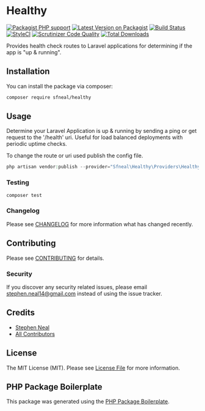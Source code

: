 # Healthy

[![Packagist PHP support](https://img.shields.io/packagist/php-v/sfneal/healthy)](https://packagist.org/packages/sfneal/healthy)
[![Latest Version on Packagist](https://img.shields.io/packagist/v/sfneal/healthy.svg?style=flat-square)](https://packagist.org/packages/sfneal/healthy)
[![Build Status](https://travis-ci.com/sfneal/healthy.svg?branch=master&style=flat-square)](https://travis-ci.com/sfneal/healthy)
[![StyleCI](https://github.styleci.io/repos/306058642/shield?branch=master)](https://github.styleci.io/repos/306058642?branch=master)
[![Scrutinizer Code Quality](https://scrutinizer-ci.com/g/sfneal/healthy/badges/quality-score.png?b=master)](https://scrutinizer-ci.com/g/sfneal/healthy/?branch=master)
[![Total Downloads](https://img.shields.io/packagist/dt/sfneal/healthy.svg?style=flat-square)](https://packagist.org/packages/sfneal/healthy)

Provides health check routes to Laravel applications for determining if the app is "up & running".

## Installation

You can install the package via composer:

```bash
composer require sfneal/healthy
```

## Usage

Determine your Laravel Application is up & running by sending a ping or get request to the '/health' uri.  Useful for load balanced deployments with periodic uptime checks.

To change the route or uri used publish the config file. 
``` php
php artisan vendor:publish --provider="Sfneal\Healthy\Providers\HealthyServiceProvider"
```

### Testing

``` bash
composer test
```

### Changelog

Please see [CHANGELOG](CHANGELOG.md) for more information what has changed recently.

## Contributing

Please see [CONTRIBUTING](CONTRIBUTING.md) for details.

### Security

If you discover any security related issues, please email stephen.neal14@gmail.com instead of using the issue tracker.

## Credits

- [Stephen Neal](https://github.com/sfneal)
- [All Contributors](../../contributors)

## License

The MIT License (MIT). Please see [License File](LICENSE.md) for more information.

## PHP Package Boilerplate

This package was generated using the [PHP Package Boilerplate](https://laravelpackageboilerplate.com).
